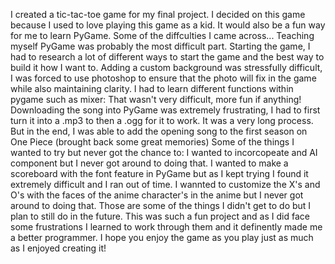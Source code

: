 I created a tic-tac-toe game for my final project. I decided on this game because I used to love playing this game as a kid.
It would also be a fun way for me to learn PyGame.
Some of the diffculties I came across...
     Teaching myself PyGame was probably the most difficult part.
     Starting the game, I had to research a lot of different ways to start the game and the best way to build it how I want to.
     Adding a custom background was stressfully difficult, I was forced to use photoshop to ensure that the photo will fix in the game while also maintaining clarity.
     I had to learn different functions within pygame such as mixer:
        That wasn't very difficult, more fun if anything!
        Downloading the song into PyGame was extremely frustrating,
        I had to first turn it into a .mp3 to then a .ogg for it to work. It was a very long process. 
        But in the end, I was able to add the opening song to the first season on One Piece (brought back some great memories)
Some of the things I wanted to try but never got the chance to:
     I wanted to incorcopeate and AI component but I never got around to doing that.
     I wanted to make a scoreboard with the font feature in PyGame but as I kept trying I found it extremely difficult and I ran out of time.
     I wannted to customize the X's and O's with the faces of the anime character's in the anime but I never got around to doing that.
Those are some of the things I didn't get to do but I plan to still do in the future. 
This was such a fun project and as I did face some frustrations I learned to work through them and it definently made me a better programmer. 
I hope you enjoy the game as you play just as much as I enjoyed creating it!

